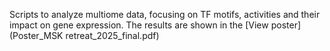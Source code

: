 Scripts to analyze multiome data, focusing on TF motifs, activities and their impact on gene expression. The results are shown in the [View poster](Poster_MSK retreat_2025_final.pdf) 
